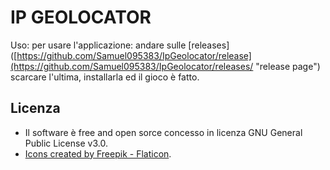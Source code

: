 IP GEOLOCATOR
===============
Uso:
per usare l'applicazione: andare sulle [releases]([https://github.com/Samuel095383/IpGeolocator/release](https://github.com/Samuel095383/IpGeolocator/releases/ "release page") scarcare l'ultima, installarla ed il gioco è fatto.

Licenza
---------
- Il software è free and open sorce concesso in licenza GNU General Public License v3.0.
- <a href="https://www.flaticon.com/free-icons/logout" title="logout icons">Icons created by Freepik - Flaticon</a>.
